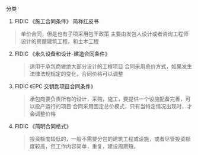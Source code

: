 分类
1. FIDIC 《施工合同条件》 简称红皮书
> 单价合同，但是也有子项采用包干政策
> 主要由发包人设计或者咨询工程师设计的房屋建筑工程，和土木工程


2. FIDIC 《永久设备和设计-建造合同条件》
	> 适用于承包商做绝大部分设计的工程项目
	> 合同采用总价方式，如果发生法律法规规定的变化，合同价格可以调整

3. FIDIC 《EPC 交钥匙项目合同条件》
	> 承包商要负责所有的设计，采购，施工，要提供一个设施配备完善，可以投产运行的项目
	> 合同采用固定总价模式，只有当特定情况出现时，才会调整价格

4. FIDIC 《简明合同格式》
	> 投资额度较低的，一般不需要分包的建筑工程或设施，或者尽管投资额度较高，但工作内容简单，重复，建设周期短。
	